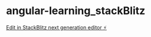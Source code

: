 # angular-learning_stackBlitz

[Edit in StackBlitz next generation editor ⚡️](https://stackblitz.com/~/github.com/ghanavel/angular-learning_stackBlitz)